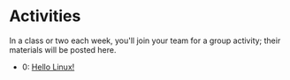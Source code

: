 # Activities

In a class or two each week, you'll join your team for a group activity; their materials will be posted here.

 * 0: [Hello Linux!](activity0)
